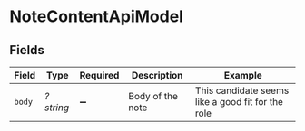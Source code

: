 # NoteContentApiModel


## Fields

| Field                                             | Type                                              | Required                                          | Description                                       | Example                                           |
| ------------------------------------------------- | ------------------------------------------------- | ------------------------------------------------- | ------------------------------------------------- | ------------------------------------------------- |
| `body`                                            | *?string*                                         | :heavy_minus_sign:                                | Body of the note                                  | This candidate seems like a good fit for the role |